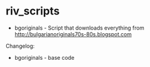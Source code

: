 # riv_scripts

 - bgoriginals - Script that downloads everything from http://bulgarianoriginals70s-80s.blogspot.com

Changelog:
+ bgoriginals - base code
